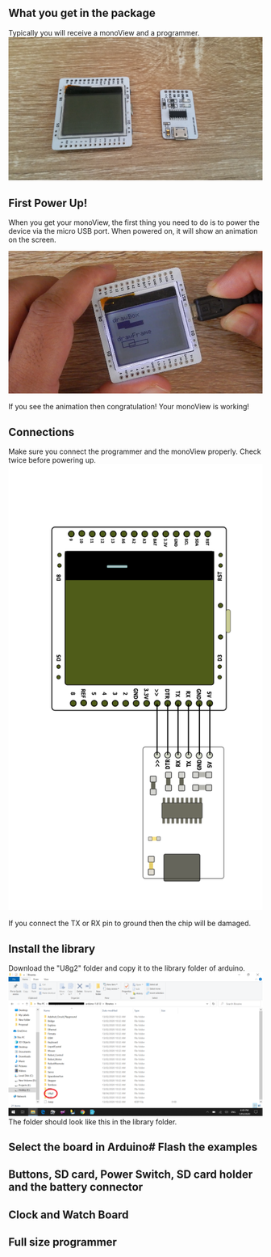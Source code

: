 ## What you get in the package
Typically you will receive a monoView and a programmer.
![](Images/Inside%20the%20package.jpg)
## First Power Up!
When you get your monoView, the first thing you need to do is to power the device via the micro USB port. When powered on, it will show an animation on the screen.

[![Watch the video](https://github.com/shuzonudas/monoview/blob/master/Images/usb_power.png)](https://youtu.be/1US3EEtbRIs)

If you see the animation then congratulation! Your monoView is working!

## Connections
Make sure you connect the programmer and the monoView properly. Check twice before powering up.
![](Images/Programmer_connection.png)


If you connect the TX or RX pin to ground then the chip will be damaged.
## Install the library
Download the "U8g2" folder and copy it to the library folder of arduino.
![](Images/install_lib.png)
The folder should look like this in the library folder.
## Select the board in Arduino# Flash the examples
## Buttons, SD card, Power Switch, SD card holder and the battery connector
## Clock and Watch Board
## Full size programmer

